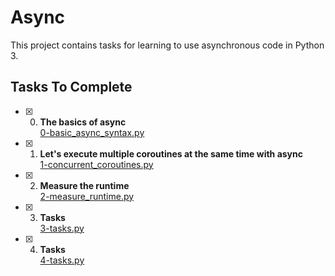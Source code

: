 # Async

This project contains tasks for learning to use asynchronous code in Python 3.

## Tasks To Complete

+ [x] 0. **The basics of async**<br/>[0-basic_async_syntax.py](0-basic_async_syntax.py)

+ [x] 1. **Let's execute multiple coroutines at the same time with async**<br/>[1-concurrent_coroutines.py](1-concurrent_coroutines.py)

+ [x] 2. **Measure the runtime**<br/>[2-measure_runtime.py](2-measure_runtime.py)

+ [x] 3. **Tasks**<br/>[3-tasks.py](3-tasks.py)

+ [x] 4. **Tasks**<br/>[4-tasks.py](4-tasks.py)
